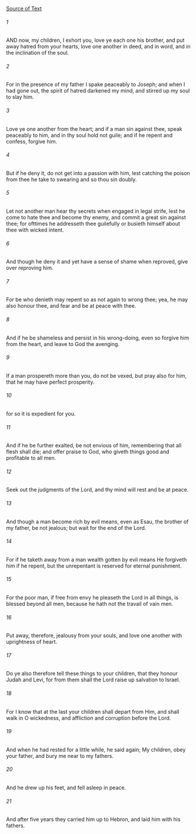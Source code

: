 [Source of Text](https://github.com/scrollmapper/bible_databases_deuterocanonical)

###### 1
AND now, my children, I exhort you, love ye each one his brother, and put away hatred from your hearts, love one another in deed, and in word, and in the inclination of the soul.

###### 2
For in the presence of my father I spake peaceably to Joseph; and when I had gone out, the spirit of hatred darkened my mind, and stirred up my soul to slay him.

###### 3
Love ye one another from the heart; and if a man sin against thee, speak peaceably to him, and in thy soul hold not guile; and if he repent and confess, forgive him.

###### 4
But if he deny it, do not get into a passion with him, lest catching the poison from thee he take to swearing and so thou sin doubly.

###### 5
Let not another man hear thy secrets when engaged in legal strife, lest he come to hate thee and become thy enemy, and commit a great sin against thee; for ofttimes he addresseth thee guilefully or busieth himself about thee with wicked intent.

###### 6
And though he deny it and yet have a sense of shame when reproved, give over reproving him.

###### 7
For be who denieth may repent so as not again to wrong thee; yea, he may also honour thee, and fear and be at peace with thee.

###### 8
And if he be shameless and persist in his wrong-doing, even so forgive him from the heart, and leave to God the avenging.

###### 9
If a man prospereth more than you, do not be vexed, but pray also for him, that he may have perfect prosperity.

###### 10
for so it is expedient for you.

###### 11
And if he be further exalted, be not envious of him, remembering that all flesh shall die; and offer praise to God, who giveth things good and profitable to all men.

###### 12
Seek out the judgments of the Lord, and thy mind will rest and be at peace.

###### 13
And though a man become rich by evil means, even as Esau, the brother of my father, be not jealous; but wait for the end of the Lord.

###### 14
For if he taketh away from a man wealth gotten by evil means He forgiveth him if he repent, but the unrepentant is reserved for eternal punishment.

###### 15
For the poor man, if free from envy he pleaseth the Lord in all things, is blessed beyond all men, because he hath not the travail of vain men.

###### 16
Put away, therefore, jealousy from your souls, and love one another with uprightness of heart.

###### 17
Do ye also therefore tell these things to your children, that they honour Judah and Levi, for from them shall the Lord raise up salvation to Israel.

###### 18
For I know that at the last your children shall depart from Him, and shall walk in O wickedness, and affliction and corruption before the Lord.

###### 19
And when he had rested for a little while, he said again; My children, obey your father, and bury me near to my fathers.

###### 20
And he drew up his feet, and fell asleep in peace.

###### 21
And after five years they carried him up to Hebron, and laid him with his fathers.